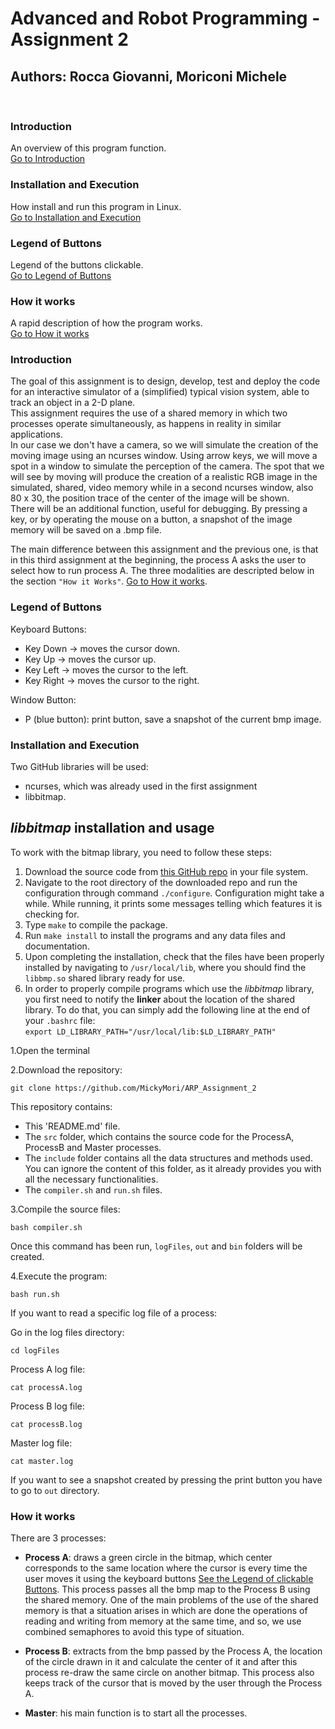 # Advanced and Robot Programming - Assignment 2
## Authors: Rocca Giovanni, Moriconi Michele

<br>

### Introduction
An overview of this program function.<br>
[Go to Introduction](#introduction)

### Installation and Execution
How install and run this program in Linux.<br>
[Go to Installation and Execution](#installation_and_execution)

### Legend of Buttons
Legend of the buttons clickable.<br>
[Go to Legend of Buttons](#legend_of_buttons)

### How it works
A rapid description of how the program works.<br>
[Go to How it works](#how_it_works)


<a name="introduction"></a>
### Introduction

The goal of this assignment is to design, develop, test and deploy the code for an interactive simulator of a (simplified) typical
vision system, able to track an object in a 2-D plane.<br>
This assignment requires the use of a shared memory in which two processes operate
simultaneously, as happens in reality in similar applications.<br>
In our case we don't have a camera, so we will simulate the creation of the moving image using an
ncurses window. Using arrow keys, we will move a spot in a window to simulate the perception of
the camera. The spot that we will see by moving will produce the creation of a realistic RGB image in the simulated, shared, video memory while in a second ncurses window, also 80 x 30, the position trace of the center of the
image will be shown.<br>
There will be an additional function, useful for debugging. By pressing a
key, or by operating the mouse on a button, a snapshot of the image memory will be saved on a
.bmp file.<br>

The main difference between this assignment and the previous one, is that in this third assignment at the beginning, the process A asks the user to select how to run process A. The three modalities are descripted below in the section ```"How it Works"```. [Go to How it works](#how_it_works).

<a name="legend_of_buttons"></a>
### Legend of Buttons

Keyboard Buttons:

* Key Down -> moves the cursor down.
* Key Up -> moves the cursor up.
* Key Left -> moves the cursor to the left.
* Key Right -> moves the cursor to the right.

Window Button:

* P (blue button): print button, save a snapshot of the current bmp image.

<a name="installation_and_execution"></a>
### Installation and Execution

Two GitHub libraries will be used:
* ncurses, which was already used in the first assignment
* libbitmap.

## *libbitmap* installation and usage
To work with the bitmap library, you need to follow these steps:
1. Download the source code from [this GitHub repo](https://github.com/draekko/libbitmap.git) in your file system.
2. Navigate to the root directory of the downloaded repo and run the configuration through command ```./configure```. Configuration might take a while.  While running, it prints some messages telling which features it is checking for.
3. Type ```make``` to compile the package.
4. Run ```make install``` to install the programs and any data files and documentation.
5. Upon completing the installation, check that the files have been properly installed by navigating to ```/usr/local/lib```, where you should find the ```libbmp.so``` shared library ready for use.
6. In order to properly compile programs which use the *libbitmap* library, you first need to notify the **linker** about the location of the shared library. To do that, you can simply add the following line at the end of your ```.bashrc``` file:      
```export LD_LIBRARY_PATH="/usr/local/lib:$LD_LIBRARY_PATH"```

1.Open the terminal

2.Download the repository:

<pre><code>git clone https://github.com/MickyMori/ARP_Assignment_2</code></pre>

This repository contains:
- This 'README.md' file.
- The `src` folder, which contains the source code for the ProcessA, ProcessB and Master processes.
- The `include` folder contains all the data structures and methods used. You can ignore the content of this folder, as it already provides you with all the necessary functionalities.
- The `compiler.sh` and `run.sh` files.

3.Compile the source files:

<pre><code>bash compiler.sh</code></pre>

Once this command has been run, `logFiles`, `out` and `bin` folders will be created.

4.Execute the program:

<pre><code>bash run.sh</code></pre>

If you want to read a specific log file of a process:

Go in the log files directory:
<pre><code>cd logFiles</code></pre>

Process A log file:
<pre><code>cat processA.log</code></pre>

Process B log file:
<pre><code>cat processB.log</code></pre>

Master log file:
<pre><code>cat master.log</code></pre>

If you want to see a snapshot created by pressing the print button you have to go to `out` directory.


<a name="how_it_works"></a>
### How it works

There are 3 processes:

* <b>Process A</b>: draws a green circle in the bitmap, which center corresponds to the same location where the cursor is every time the user moves it using the keyboard buttons [See the Legend of clickable Buttons](#legend_of_buttons).
This process passes all the bmp map to the Process B using the shared memory.
One of the main problems of the use of the shared memory is that a situation arises in which are done the operations of reading and writing from memory at the same time, and so, we use combined semaphores to avoid this type of situation.     

* <b>Process B</b>: extracts from the bmp passed by the Process A, the location of the circle drawn in it and calculate the center of it and after this process re-draw the same circle on another bitmap. This process also keeps track of the cursor that is moved by the user through the Process A.

* <b>Master</b>: his main function is to start all the processes.
